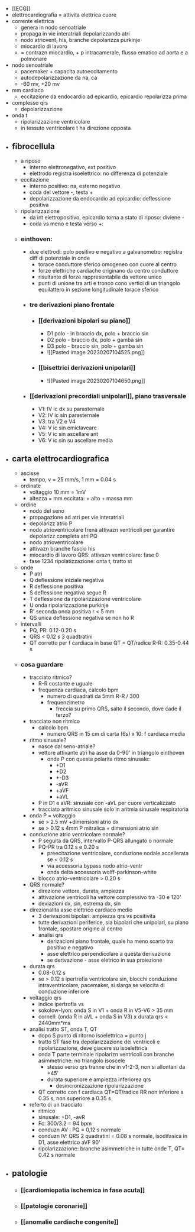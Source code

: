 - [[ECG]]
- elettrocardiografia = attivita elettrica cuore
- corrente elettrica
	- genera in nodo senoatriale
	- propaga in vie interatriali depolarizzando atri
	- nodo atriovent, his, branche depolarizza purkinje
	- miocardio di lavoro
	- = contrazn miocardio, + p intracamerale, flusso ematico ad aorta e a polmonare
- nodo senoatriale
	- pacemaker + capacita autoeccitamento
	- autodepolarizzazione da na, ca
	- -60 mv, +20 mv
- mm cardiaco
	- eccitazione da endocardio ad epicardio, epicardio repolarizza prima
- complesso qrs
	- depolarizzazione
- onda t
	- ripolarizzazione ventricolare
	- in tessuto ventricolare t ha direzione opposta
- ## fibrocellula
	- a riposo
		- interno elettronegativo, ext positivo
		- elettrodo registra isoelettrico: no differenza di potenziale
	- eccitazione
		- interno positivo: na, esterno negativo
		- coda del vettore -, testa +
		- depolarizzazione da endocardio ad epicardio: deflessione positiva
	- ripolarizzazione
		- da int elettropositivo, epicardio torna a stato di riposo: diviene -
		- coda vs meno e testa verso +:
	- ### einthoven:
		- due elettrodi: polo positivo e negativo a galvanometro: registra diff di potenziale in onde
			- torace conduttore sferico omogeneo con cuore al centro
			- forze elettriche cardiache originano da centro conduttore
			- risultante di forze rappresentabile da vettore unico
			- punti di unione tra arti e tronco cono vertici di un triangolo equilattero in sezione longitudinale torace sferico
		- ### tre derivazioni piano frontale
			- ### [[derivazioni bipolari su piano]]
				- D1 polo - in braccio dx, polo + braccio sin
				- D2 polo - braccio dx, polo + gamba sin
				- D3 polo - braccio sin, polo + gamba sin
				- ![[Pasted image 20230207104525.png]]
			- ### [[bisettrici derivazioni unipolari]]
				- ![[Pasted image 20230207104650.png]]
		- ### [[derivazioni precordiali unipolari]], piano trasversale
			- V1: IV ic dx su parasternale
			- V2: IV ic sin parasternale
			- V3: tra V2 e V4
			- V4: V ic sin emiclaveare
			- V5: V ic sin ascellare ant
			- V6: V ic sin su ascellare media
- ## carta elettrocardiografica
	- ascisse
		- tempo, v = 25 mm/s, 1 mm = 0.04 s
	- ordinate
		- voltaggio 10 mm = 1mV
		- altezza = mm eccitata: + alto + massa mm
	- ordine
		- nodo del seno
		- propagazione ad atri per vie interatriali
		- depolarizz atrio P
		- nodo atrioventricolare frena attivazn ventricoli per garantire depolarizz completa atri PQ
		- nodo atrioventricolare
		- attivazn branche fascio his
		- miocardio di lavoro QRS: attivazn ventricolare: fase 0
		- fase 1234 ripolatizzazione: onta t, tratto st
	- onde
		- P atri
		- Q deflessione iniziale negativa
		- R deflessione positiva
		- S deflessione negativa segue R
		- T deflessione da ripolarizzazione ventricolare
		- U onda ripolarizzazione purkinje
		- R' seconda onda positiva r < 5 mm
		- QS unica deflessione negativa se non ho R
	- intervalli
		- PQ, PR: 0.12-0.20 s
		- QRS < 0.12 s 3 quadtratini
		- QT corretto per f cardiaca in base QT = QT/radice R-R: 0.35-0.44 s
	- ### cosa guardare
		- tracciato ritmico?
			- R-R costante e uguale
			- frequenza cardiaca, calcolo bpm
				- numero di quadrati da 5mm R-R / 300
				- frequenzimetro
					- freccia su primo QRS, salto il secondo, dove cade il terzo?
		- tracciato non ritmico
			- calcolo bpm
				- numero QRS in 15 cm di carta (6s) x 10: f cardiaca media
		- ritmo sinusale?
			- nasce dal seno-atriale?
			- vettore attivante atri ha asse da 0-90' in triangolo einthoven
				- onde P con questa polarita ritmo sinusale:
					- +D1
					- +D2
					- +-D3
					- -aVR
					- +aVF
					- +aVL
			- P in D1 e aVR: sinusale con -aVL per cuore verticalizzato
			- tracciato aritmico sinusale solo in aritmia sinusale respiratoria
		- onda P = voltaggio
			- se > 2.5 mV +dimensioni atrio dx
			- se > 0.12 s 4mm P mitralica + dimensioni atrio sin
		- conduzione atrio ventricolare normale?
			- P seguita da QRS, intervallo P-QRS allungato o normale
			- PQ-PR tra 0.12 s e 0.20 s
				- preecitazione ventricolare, conduzione nodale accellerata se < 0.12 s
				- via accessoria bypass nodo atrio-ventr
				- onda delta accessoria wolff-parkinson-white
			- blocco atrio-ventricolare > 0.20 s
		- QRS normale?
			- direzione vettore, durata, ampiezza
			- attivazione ventricoli ha vettore complessivo tra -30 e 120'
			- deviazioni dx, sin, estrema dx, sin
		- direzionalita asse elettrico cardiaco medio
			- 3 derivazioni bipolari: ampiezza qrs vs positivita
			- tutte derivazioni periferice, sia bipolari che unipolari, su piano frontale, spostare origine al centro
			- analisi qrs
				- derizacioni piano frontale, quale ha meno scarto tra positivo e negativo
				- asse elettrico perpendicolare a questa derivazione
				- se derivazione - asse eletrico in sua proiezione
		- durata qrs
			- 0.08-0.12 s
			- se > 0.12 s ipertrofia ventricolare sin, blocchi conduzione intraventricolare, pacemaker, si slarga se velocita di conduzione inferiore
		- voltaggio qrs
			- indice ipertrofia vs
			- sokolow-lyon: onda S in V1 + onda R in V5-V6 > 35 mm
			- cornell: (onda R in aVL + onda S in V3) x durata qrs < 2440mm\*ms
		- analisi tratto ST, onda T, QT
			- dopo S punto di ritorno isoelettrica = punto j
			- tratto ST fase tra depolarizzazione dei ventricoli e ripolarizzazione, deve giacere su isoelettrica
			- onda T parte terminale ripolarizn ventricoli con branche asimmetriche: no triangolo isoscele
				- stesso verso qrs tranne che in v1-2-3, non si allontani da +45'
				- durata superiore e ampiezza inferiorea qrs
					- desincronizzazione ripolarizzazione
			- QT corretto con f cardiaca QT=QT/radice RR non inferiore a 0.35 s, non superiore a 0.35 s
		- referto di un tracciato
			- ritmico
			- sinusale: +D1, -avR
			- Fc: 300/3.2 = 94 bpm
			- conduzn AV : PQ = 0,12 s normale
			- conduzn IV: QRS 2 quadratini = 0.08 s normale, isodifasica in D1, asse elettrico aVF 90'
			- ripolarizzazione: branche asimmetriche in tutte onde T, QT= 0.42 s normale
- ## patologie
	- ### [[cardiomiopatia ischemica in fase acuta]]
	- ### [[patologie coronarie]]
	- ### [[anomalie cardiache congenite]]
